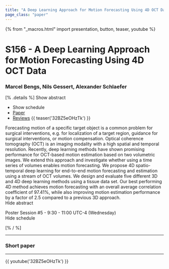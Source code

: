 ```yaml
---
title: "A Deep Learning Approach for Motion Forecasting Using 4D OCT Data"
page_class: "paper"
---
```


{% from "_macros.html" import presentation, button, teaser, youtube %}

# S156 - A Deep Learning Approach for Motion Forecasting Using 4D OCT Data

### Marcel Bengs, Nils Gessert, Alexander Schlaefer

[% .details %]
<a class="toggle_visibility" data-selector=".abstract" data-level="3">Show abstract</a>
- <a class="toggle_visibility" data-selector=".schedule" data-level="3">Show schedule</a>
- <a href="https://openreview.net/pdf?id=WVd56kgRV">Paper</a>
- <a href="https://openreview.net/forum?id=WVd56kgRV">Reviews</a>
{{ teaser('32BZ5eOHzTk') }}

<p>
    <span class="abstract">
        Forecasting motion of a specific target object is a common problem for surgical interventions, e.g. for localization of a target region, guidance for surgical interventions, or motion compensation. Optical coherence tomography (OCT) is an imaging modality with a high spatial and temporal resolution. Recently, deep learning methods have shown promising performance for OCT-based motion estimation based on two volumetric images. We extend this approach and investigate whether using a time series of volumes enables motion forecasting. We propose 4D spatio-temporal deep learning for end-to-end motion forecasting and estimation using a stream of OCT volumes. We design and evaluate five different 3D and 4D deep learning methods using a tissue data set. Our best performing 4D method  achieves motion forecasting with an overall average correlation coefficient of 97.41%, while also improving motion estimation performance by a factor of 2.5 compared to a previous 3D approach. 
        <br>
        <span class="actions"><a class="toggle_visibility" data-level="2">Hide abstract</a></span>
    </span>
</p>

<p>
    <span class="schedule">
        Poster Session #5  - 9:30 - 11:00 UTC-4 (Wednesday)
        <br>
        <span class="actions"><a class="toggle_visibility" data-level="2">Hide schedule</a></span>
    </span>
</p>

<!-- {{ button("Access paper channel", "https://chat.midl.io/channel/s156") }} -->
[% / %]

---

### Short paper

---

{{ youtube('32BZ5eOHzTk') }}